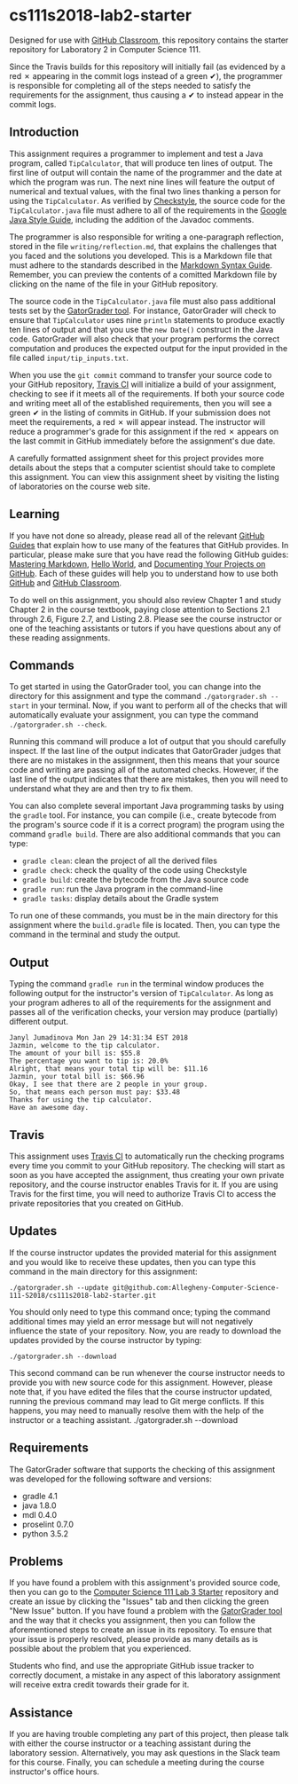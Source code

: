 # cs111s2018-lab2-starter

Designed for use with [GitHub Classroom](https://classroom.github.com/), this
repository contains the starter repository for Laboratory 2 in Computer Science 111.

Since the Travis builds for this repository will initially fail (as evidenced by
a red &#x2717; appearing in the commit logs instead of a green &#x2714;), the
programmer is responsible for completing all of the steps needed to satisfy the
requirements for the assignment, thus causing a &#x2714; to instead appear in
the commit logs.

## Introduction

This assignment requires a programmer to implement and test a Java program,
called `TipCalculator`, that will produce ten lines of output. The first line
of output will contain the name of the programmer and the date at which the
program was run. The next nine lines will feature the output of numerical and
textual values, with the final two lines thanking a person for using the
`TipCalculator`. As verified by
[Checkstyle](https://github.com/checkstyle/checkstyle), the source code for the
`TipCalculator.java` file must adhere to all of the requirements in the [Google
Java Style Guide](https://google.github.io/styleguide/javaguide.html), including
the addition of the Javadoc comments.

The programmer is also responsible for writing a one-paragraph reflection,
stored in the file `writing/reflection.md`, that explains the challenges that
you faced and the solutions you developed. This is a Markdown file that must
adhere to the standards described in the [Markdown Syntax
Guide](https://guides.github.com/features/mastering-markdown/). Remember, you
can preview the contents of a comitted Markdown file by clicking on the name
of the file in your GitHub repository.

The source code in the `TipCalculator.java` file must also pass additional
tests set by the [GatorGrader tool](https://github.com/gkapfham/gatorgrader).
For instance, GatorGrader will check to ensure that `TipCalculator` uses nine
`println` statements to produce exactly ten lines of output and that you use
the `new Date()` construct in the Java code. GatorGrader will also check that
your program performs the correct computation and produces the expected output
for the input provided in the file called `input/tip_inputs.txt`.

When you use the `git commit` command to transfer your source code to your
GitHub repository, [Travis CI](https://travis-ci.com/) will initialize a build
of your assignment, checking to see if it meets all of the requirements. If both
your source code and writing meet all of the established requirements, then you
will see a green &#x2714; in the listing of commits in GitHub. If your
submission does not meet the requirements, a red &#x2717; will appear instead.
The instructor will reduce a programmer's grade for this assignment if the red
&#x2717; appears on the last commit in GitHub immediately before the
assignment's due date.

A carefully formatted assignment sheet for this project provides more details
about the steps that a computer scientist should take to complete this
assignment. You can view this assignment sheet by visiting the listing of
laboratories on the course web site.

## Learning

If you have not done so already, please read all of the relevant [GitHub
Guides](https://guides.github.com/) that explain how to use many of the features
that GitHub provides. In particular, please make sure that you have read the
following GitHub guides: [Mastering
Markdown](https://guides.github.com/features/mastering-markdown/), [Hello
World](https://guides.github.com/activities/hello-world/), and [Documenting Your
Projects on GitHub](https://guides.github.com/features/wikis/). Each of these
guides will help you to understand how to use both [GitHub](http://github.com) and
[GitHub Classroom](https://classroom.github.com/).

To do well on this assignment, you should also review Chapter 1 and study
Chapter 2 in the course textbook, paying close attention to Sections 2.1
through 2.6, Figure 2.7, and Listing 2.8. Please see the course instructor or
one of the teaching assistants or tutors if you have questions about any of
these reading assignments.

## Commands

To get started in using the GatorGrader tool, you can change into the directory
for this assignment and type the command `./gatorgrader.sh --start` in your
terminal. Now, if you want to perform all of the checks that will automatically
evaluate your assignment, you can type the command `./gatorgrader.sh --check`.

Running this command will produce a lot of output that you should carefully
inspect. If the last line of the output indicates that GatorGrader judges that
there are no mistakes in the assignment, then this means that your source code
and writing are passing all of the automated checks. However, if the last line
of the output indicates that there are mistakes, then you will need to
understand what they are and then try to fix them.

You can also complete several important Java programming tasks by using the
`gradle` tool. For instance, you can compile (i.e., create bytecode from the
program's source code if it is a correct program) the program using the command
`gradle build`. There are also additional commands that you can type:

- `gradle clean`: clean the project of all the derived files
- `gradle check`: check the quality of the code using Checkstyle
- `gradle build`: create the bytecode from the Java source code
- `gradle run`: run the Java program in the command-line
- `gradle tasks`: display details about the Gradle system

To run one of these commands, you must be in the main directory for this
assignment where the `build.gradle` file is located. Then, you can type the
command in the terminal and study the output.

## Output

Typing the command `gradle run` in the terminal window produces the following
output for the instructor's version of `TipCalculator`. As long as your program
adheres to all of the requirements for the assignment and passes all of the
verification checks, your version may produce (partially) different output.

```
Janyl Jumadinova Mon Jan 29 14:31:34 EST 2018
Jazmin, welcome to the tip calculator.
The amount of your bill is: $55.8
The percentage you want to tip is: 20.0%
Alright, that means your total tip will be: $11.16
Jazmin, your total bill is: $66.96
Okay, I see that there are 2 people in your group.
So, that means each person must pay: $33.48
Thanks for using the tip calculator. 
Have an awesome day.
```

## Travis

This assignment uses [Travis CI](https://travis-ci.com/) to automatically run
the checking programs every time you commit to your GitHub repository. The
checking will start as soon as you have accepted the assignment, thus creating
your own private repository, and the course instructor enables Travis for it. If
you are using Travis for the first time, you will need to authorize Travis CI to
access the private repositories that you created on GitHub.

## Updates

If the course instructor updates the provided material for this assignment and
you would like to receive these updates, then you can type this command in the
main directory for this assignment:

```
./gatorgrader.sh --update git@github.com:Allegheny-Computer-Science-111-S2018/cs111s2018-lab2-starter.git
```

You should only need to type this command once; typing the command additional
times may yield an error message but will not negatively influence the state of
your repository. Now, you are ready to download the updates provided by the
course instructor by typing:

```
./gatorgrader.sh --download
```

This second command can be run whenever the course instructor needs to provide
you with new source code for this assignment. However, please note that, if you
have edited the files that the course instructor updated, running the previous
command may lead to Git merge conflicts. If this happens, you may need to
manually resolve them with the help of the instructor or a teaching assistant.
./gatorgrader.sh --download

## Requirements

The GatorGrader software that supports the checking of this assignment was
developed for the following software and versions:

- gradle 4.1
- java 1.8.0
- mdl 0.4.0
- proselint 0.7.0
- python 3.5.2

## Problems

If you have found a problem with this assignment's provided source code, then
you can go to the [Computer Science 111 Lab 3
Starter](https://github.com/Allegheny-Computer-Science-111-S2018/cs111s2018-lab3-starter)
repository and create an issue by clicking the "Issues" tab and then clicking
the green "New Issue" button. If you have found a problem with the [GatorGrader
tool](https://github.com/gkapfham/gatorgrader) and the way that it checks you
assignment, then you can follow the aforementioned steps to create an issue in
its repository. To ensure that your issue is properly resolved, please provide
as many details as is possible about the problem that you experienced. 

Students who find, and use the appropriate GitHub issue tracker to correctly
document, a mistake in any aspect of this laboratory assignment will receive
extra credit towards their grade for it.

## Assistance

If you are having trouble completing any part of this project, then please talk
with either the course instructor or a teaching assistant during the laboratory
session. Alternatively, you may ask questions in the Slack team for this
course. Finally, you can schedule a meeting during the course instructor's
office hours.
